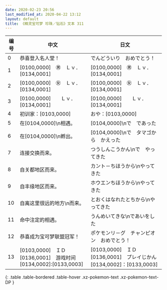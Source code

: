 ```yaml
---
date: 2020-02-23 20:56
last_modified_at: 2020-04-22 13:12
layout: default
title: 《精灵宝可梦 珍珠／钻石》文本 311
---
```

| 编号 | 中文 | 日文 |
| ---- | ---- | ---- |
| 0 | 恭喜登入名人堂！ | でんどういり　おめでとう！ |
| 1 | [0100,0000]　㊚　Ｌｖ．[0134,0001] | [0100,0000]　㊚　Ｌｖ．[0134,0001] |
| 2 | [0100,0000]　㊛　Ｌｖ．[0134,0001] | [0100,0000]　㊛　Ｌｖ．[0134,0001] |
| 3 | [0100,0000]　　Ｌｖ．[0134,0001] | [0100,0000]　　Ｌｖ．[0134,0001] |
| 4 | 初训家：[0103,0000] | おや：[0103,0000] |
| 5 | 在[0104,0000]\n相遇。 | [0104,0000]\nで　であった |
| 6 | 在[0104,0000]\n孵出。 | [0104,0000]\nで　タマゴから　かえった |
| 7 | 连接交换而来。 | つうしんこうかん\nで　やってきた |
| 8 | 自关都地区而来。 | カント－ちほうから\nやってきた |
| 9 | 自丰缘地区而来。 | ホウエンちほうから\nやってきた |
| 10 | 自离这里很远的地方\n而来。 | とおくはなれたとちから\nやってきた |
| 11 | 命中注定的相遇。 | うんめいてきな\nであいをした |
| 12 | 恭喜成为宝可梦联盟冠军！ | ポケモンリ－グ　チャンピオン　おめでとう！ |
| 13 | [0103,0000]　ＩＤ[0136,0001]　游戏时间[0134,0002]:[0133,0003] | [0103,0000]　ＩＤ[0136,0001]　プレイじかん[0134,0002]：[0133,0003] |
{: .table .table-bordered .table-hover .xz-pokemon-text .xz-pokemon-text-DP }